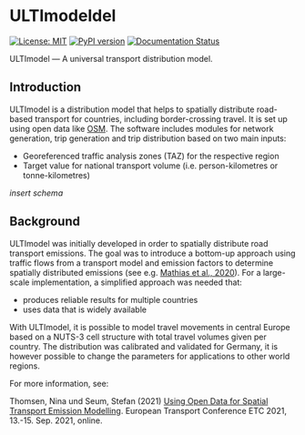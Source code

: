 # ULTImodeldel

[![License: MIT](https://img.shields.io/badge/License-MIT-green.svg)](https://gitlab.dlr.de/ULTImodel/ULTImodel-release/-/blob/dfb7fc0465d6a36e1029a93050a1bdee710078c2/LICENSE)
[![PyPI version]()](link-to-pypi)
[![Documentation Status](link-to-readthedocs)](link-to.readthedocs)

ULTImodel &mdash; A universal transport distribution model.

## Introduction

ULTImodel is a distribution model that helps to spatially distribute road-based transport for countries, including 
border-crossing travel. It is set up using open data like [OSM](https://openstreetmap.org).
The software includes modules for network generation, trip generation and trip distribution based on two main inputs:

* Georeferenced traffic analysis zones (TAZ) for the respective region
* Target value for national transport volume (i.e. person-kilometres or tonne-kilometres)

*insert schema*

## Background

ULTImodel was initially developed in order to spatially distribute road transport emissions. The goal was to introduce a 
bottom-up approach using traffic flows from a transport model and emission factors to determine spatially distributed 
emissions (see e.g. [Mathias et al., 2020](https://doi.org/10.1016/j.trd.2020.102536)). For a large-scale implementation, a simplified approach was needed that:

* produces reliable results for multiple countries
* uses data that is widely available

With ULTImodel, it is possible to model travel movements in central Europe based on a NUTS-3 cell structure with total 
travel volumes given per country. The distribution was calibrated and validated for Germany, it is however possible to 
change the parameters for applications to other world regions.

For more information, see:
 
Thomsen, Nina und Seum, Stefan (2021) [Using Open Data for Spatial Transport Emission Modelling](https://aetransport.org/past-etc-papers/conference-papers-2021?abstractId=7202&state=b). 
European Transport Conference ETC 2021, 13.-15. Sep. 2021, online.